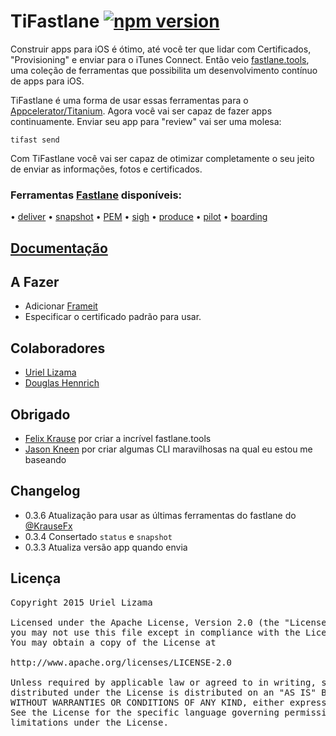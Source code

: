 # TiFastlane [![npm version](https://badge.fury.io/js/tifastlane.svg)](http://badge.fury.io/js/tifastlane)

Construir apps para iOS é ótimo, até você ter que lidar com Certificados, "Provisioning" e enviar para o iTunes Connect. Então veio [fastlane.tools](https://fastlane.tools/), uma coleção de ferramentas que possibilita um desenvolvimento contínuo de apps para iOS.

TiFastlane é uma forma de usar essas ferramentas para o [Appcelerator/Titanium](http://www.appcelerator.com/). Agora você vai ser capaz de fazer apps continuamente. Enviar seu app para "review" vai ser uma molesa:

	tifast send

Com TiFastlane você vai ser capaz de otimizar completamente o seu jeito de enviar as informações, fotos e certificados.


### Ferramentas [Fastlane](https://github.com/KrauseFx/fastlane) disponíveis:
<p align="center">

  &bull; <a href="https://github.com/KrauseFx/deliver">deliver</a> &bull;
  <a href="https://github.com/KrauseFx/snapshot">snapshot</a> &bull;
  <a href="https://github.com/KrauseFx/PEM">PEM</a> &bull;
  <a href="https://github.com/KrauseFx/sigh">sigh</a> &bull;
  <a href="https://github.com/KrauseFx/produce">produce</a> &bull;
  <a href="https://github.com/fastlane/pilot">pilot</a> &bull;
  <a href="https://github.com/fastlane/boarding">boarding</a>
</p>

## [Documentação](./docs/README.md)


## A Fazer

* Adicionar [Frameit](https://github.com/fastlane/frameit)
* Especificar o certificado padrão para usar.

##  Colaboradores

* [Uriel Lizama](https://github.com/ulizama)
* [Douglas Hennrich](https://github.com/DouglasHennrich)

##  Obrigado

* [Felix Krause](https://github.com/KrauseFx) por criar a incrível fastlane.tools
* [Jason Kneen](https://github.com/jasonkneen) por criar algumas CLI maravilhosas na qual eu estou me baseando

## Changelog
* 0.3.6 Atualização para usar as últimas ferramentas do fastlane do [@KrauseFx](https://github.com/KrauseFx/fastlane)
* 0.3.4 Consertado `status` e `snapshot`
* 0.3.3 Atualiza versão app quando envia

## Licença

<pre>
Copyright 2015 Uriel Lizama

Licensed under the Apache License, Version 2.0 (the "License");
you may not use this file except in compliance with the License.
You may obtain a copy of the License at

http://www.apache.org/licenses/LICENSE-2.0

Unless required by applicable law or agreed to in writing, software
distributed under the License is distributed on an "AS IS" BASIS,
WITHOUT WARRANTIES OR CONDITIONS OF ANY KIND, either express or implied.
See the License for the specific language governing permissions and
limitations under the License.
</pre>
